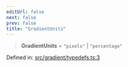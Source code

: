 ```yaml
---
editUrl: false
next: false
prev: false
title: "GradientUnits"
---
```


> **GradientUnits** = `"pixels"` \| `"percentage"`

Defined in: [src/gradient/typedefs.ts:3](https://github.com/fabricjs/fabric.js/blob/8206f10a405480a7ba988ff6cfdde6412c1f13f8/src/gradient/typedefs.ts#L3)
